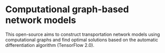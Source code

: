 # Computational graph-based network models
This open-source aims to construct transportation network models using computational graphs and find optimal solutions based on the automatic differentiation algorithm (TensorFlow 2.0).
